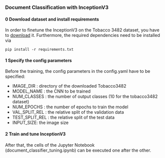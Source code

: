 
### Document Classification with InceptionV3 

#### 0 Download dataset and install requirements 

In order to finetune the InceptionV3 on the Tobacco 3482 dataset, you have to [download](https://www.kaggle.com/datasets/patrickaudriaz/tobacco3482jpg) it. 
Furthermore, the required dependencies need to be installed via

```
pip install -r requirements.txt 
```

#### 1 Specify the config parameters 

Before the training, the config parameters in the config.yaml have to be specified:

- IMAGE_DIR : directory of the downloaded Tobacco3482
- MODEL_NAME : the CNN to be trained 
- NUM_CLASSES : the number of output classes (10 for the tobacco3482 dataset)
- NUM_EPOCHS : the number of epochs to train the model
- VAL_SPLIT_REL : the relative split of the validation data 
- TEST_SPLIT_REL : the relative split of the test data
- INPUT_SIZE: the image size 

#### 2 Train and tune InceptionV3

After that, the cells of the Jupyter Notebook (document_classifier_tuning.ipynb) can be executed one after the other. 